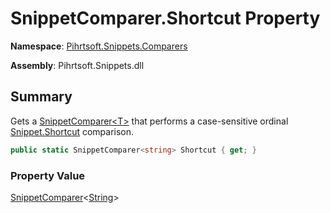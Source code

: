 # SnippetComparer\.Shortcut Property

**Namespace**: [Pihrtsoft.Snippets.Comparers](../../README.md)

**Assembly**: Pihrtsoft\.Snippets\.dll

## Summary

Gets a [SnippetComparer\<T>](../../SnippetComparer-1/README.md) that performs a case\-sensitive ordinal [Snippet.Shortcut](../../../Snippet/Shortcut/README.md) comparison\.

```csharp
public static SnippetComparer<string> Shortcut { get; }
```

### Property Value

[SnippetComparer](../../SnippetComparer-1/README.md)\<[String](https://docs.microsoft.com/en-us/dotnet/api/system.string)>

